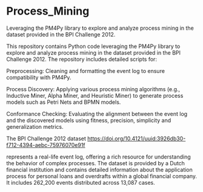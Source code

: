 # Process_Mining
Leveraging the PM4Py library to explore and analyze process mining in the dataset provided in the BPI Challenge 2012.

This repository contains Python code leveraging the PM4Py library to explore and analyze process mining in the dataset provided in the BPI Challenge 2012. The repository includes detailed scripts for:

Preprocessing: Cleaning and formatting the event log to ensure compatibility with PM4Py.

Process Discovery: Applying various process mining algorithms (e.g., Inductive Miner, Alpha Miner, and Heuristic Miner) to generate process models such as Petri Nets and BPMN models.

Conformance Checking: Evaluating the alignment between the event log and the discovered models using fitness, precision, simplicity and generalization metrics.

The BPI Challenge 2012 dataset  https://doi.org/10.4121/uuid:3926db30-f712-4394-aebc-75976070e91f

represents a real-life event log, offering a rich resource for understanding the behavior of complex processes.
The dataset is provided by a Dutch financial institution and contains detailed information about the application process for personal loans and overdrafts within a global financial company. It includes 262,200 events distributed across 13,087 cases.
